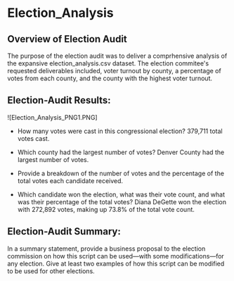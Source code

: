 # Election_Analysis
## Overview of Election Audit
  The purpose of the election audit was to deliver a comprhensive analysis of the expansive election_analysis.csv dataset. The election commitee's requested deliverables included, voter turnout by county, a percentage of votes from each county, and the county with the highest voter turnout. 

## Election-Audit Results: 

![Election_Analysis_PNG1.PNG]

* How many votes were cast in this congressional election? 379,711 total votes cast. 

* Which county had the largest number of votes? Denver County had the largest number of votes.

* Provide a breakdown of the number of votes and the percentage of the total votes each candidate received.

* Which candidate won the election, what was their vote count, and what was their percentage of the total votes?
Diana DeGette won the election with 272,892 votes, making up 73.8% of the total vote count. 

## Election-Audit Summary: 
In a summary statement, provide a business proposal to the election commission on how this script can be used—with some modifications—for any election. Give at least two examples of how this script can be modified to be used for other elections.

